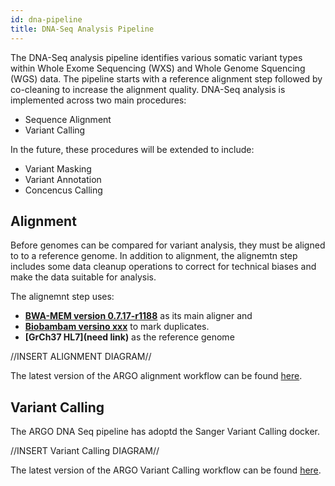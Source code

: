 ```yaml
---
id: dna-pipeline
title: DNA-Seq Analysis Pipeline
---
```


The DNA-Seq analysis pipeline identifies various somatic variant types within Whole Exome Sequencing (WXS) and Whole Genome Squencing (WGS) data. The pipeline starts with a reference alignment step followed by co-cleaning to increase the alignment quality. DNA-Seq analysis is implemented across two main procedures:

- Sequence Alignment
- Variant Calling

In the future, these procedures will be extended to include:

- Variant Masking
- Variant Annotation
- Concencus Calling

## Alignment

Before genomes can be compared for variant analysis, they must be aligned to to a reference genome. In addition to alignment, the alignemtn step includes some data cleanup operations to correct for technical biases and make the data suitable for analysis.

The alignemnt step uses:

- **[BWA-MEM version 0.7.17-r1188](http://bio-bwa.sourceforge.net/)** as its main aligner and
- **[Biobambam versino xxx](https://www.sanger.ac.uk/science/tools/biobambam)** to mark duplicates.
- **[GrCh37 HL7](need link)** as the reference genome

//INSERT ALIGNMENT DIAGRAM//

The latest version of the ARGO alignment workflow can be found [here](https://github.com/icgc-argo/dna-seq-processing-wfs/releases).

## Variant Calling

The ARGO DNA Seq pipeline has adoptd the Sanger Variant Calling docker.

//INSERT Variant Calling DIAGRAM//

The latest version of the ARGO Variant Calling workflow can be found [here](https://github.com/icgc-argo/dna-seq-processing-wfs/releases).
